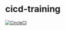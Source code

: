 # cicd-training

[![CircleCI](https://dl.circleci.com/status-badge/img/gh/rishkov88/cicd-training/tree/main.svg?style=svg)](https://dl.circleci.com/status-badge/redirect/gh/rishkov88/cicd-training/tree/main)
